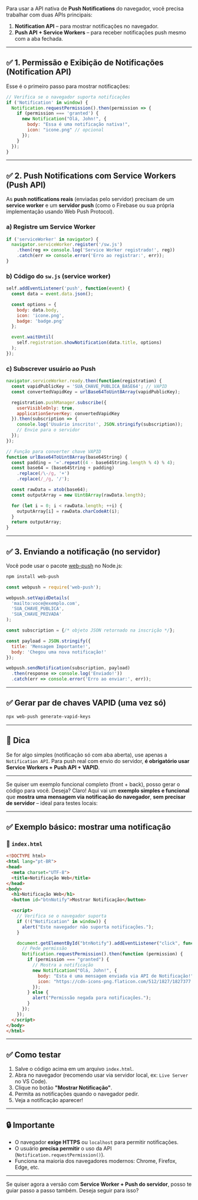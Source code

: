 Para usar a API nativa de **Push Notifications** do navegador, você precisa trabalhar com duas APIs principais:

1. **Notification API** – para mostrar notificações no navegador.
2. **Push API + Service Workers** – para receber notificações push mesmo com a aba fechada.

---

## ✅ 1. Permissão e Exibição de Notificações (Notification API)

Esse é o primeiro passo para mostrar notificações:

```javascript
// Verifica se o navegador suporta notificações
if ('Notification' in window) {
  Notification.requestPermission().then(permission => {
    if (permission === 'granted') {
      new Notification("Olá, John!", {
        body: "Essa é uma notificação nativa!",
        icon: "icone.png" // opcional
      });
    }
  });
}
```

---

## ✅ 2. Push Notifications com Service Workers (Push API)

As **push notifications reais** (enviadas pelo servidor) precisam de um **service worker** e um **servidor push** (como o Firebase ou sua própria implementação usando Web Push Protocol).

### a) Registre um Service Worker

```javascript
if ('serviceWorker' in navigator) {
  navigator.serviceWorker.register('/sw.js')
    .then(reg => console.log('Service Worker registrado!', reg))
    .catch(err => console.error('Erro ao registrar:', err));
}
```

### b) Código do `sw.js` (service worker)

```javascript
self.addEventListener('push', function(event) {
  const data = event.data.json();

  const options = {
    body: data.body,
    icon: 'icone.png',
    badge: 'badge.png'
  };

  event.waitUntil(
    self.registration.showNotification(data.title, options)
  );
});
```

### c) Subscrever usuário ao Push

```javascript
navigator.serviceWorker.ready.then(function(registration) {
  const vapidPublicKey = 'SUA_CHAVE_PUBLICA_BASE64'; // VAPID
  const convertedVapidKey = urlBase64ToUint8Array(vapidPublicKey);

  registration.pushManager.subscribe({
    userVisibleOnly: true,
    applicationServerKey: convertedVapidKey
  }).then(subscription => {
    console.log('Usuário inscrito!', JSON.stringify(subscription));
    // Envie para o servidor
  });
});

// Função para converter chave VAPID
function urlBase64ToUint8Array(base64String) {
  const padding = '='.repeat((4 - base64String.length % 4) % 4);
  const base64 = (base64String + padding)
    .replace(/\-/g, '+')
    .replace(/_/g, '/');

  const rawData = atob(base64);
  const outputArray = new Uint8Array(rawData.length);

  for (let i = 0; i < rawData.length; ++i) {
    outputArray[i] = rawData.charCodeAt(i);
  }
  return outputArray;
}
```

---

## ✅ 3. Enviando a notificação (no servidor)

Você pode usar o pacote [web-push](https://github.com/web-push-libs/web-push) no Node.js:

```bash
npm install web-push
```

```javascript
const webpush = require('web-push');

webpush.setVapidDetails(
  'mailto:voce@exemplo.com',
  'SUA_CHAVE_PUBLICA',
  'SUA_CHAVE_PRIVADA'
);

const subscription = {/* objeto JSON retornado na inscrição */};

const payload = JSON.stringify({
  title: 'Mensagem Importante!',
  body: 'Chegou uma nova notificação!'
});

webpush.sendNotification(subscription, payload)
  .then(response => console.log('Enviado!'))
  .catch(err => console.error('Erro ao enviar:', err));
```

---

## ✅ Gerar par de chaves VAPID (uma vez só)

```bash
npx web-push generate-vapid-keys
```

---

## 🧠 Dica

Se for algo simples (notificação só com aba aberta), use apenas a `Notification API`. Para push real com envio do servidor, **é obrigatório usar Service Workers + Push API + VAPID**.

---

Se quiser um exemplo funcional completo (front + back), posso gerar o código para você. Deseja?
Claro! Aqui vai um **exemplo simples e funcional** que **mostra uma mensagem via notificação do navegador**, **sem precisar de servidor** – ideal para testes locais:

---

## ✅ Exemplo básico: mostrar uma notificação

### 📄 `index.html`

```html
<!DOCTYPE html>
<html lang="pt-BR">
<head>
  <meta charset="UTF-8">
  <title>Notificação Web</title>
</head>
<body>
  <h1>Notificação Web</h1>
  <button id="btnNotify">Mostrar Notificação</button>

  <script>
    // Verifica se o navegador suporta
    if (!("Notification" in window)) {
      alert("Este navegador não suporta notificações.");
    }

    document.getElementById("btnNotify").addEventListener("click", function () {
      // Pede permissão
      Notification.requestPermission().then(function (permission) {
        if (permission === "granted") {
          // Mostra a notificação
          new Notification("Olá, John!", {
            body: "Esta é uma mensagem enviada via API de Notificação!",
            icon: "https://cdn-icons-png.flaticon.com/512/1827/1827377.png" // ícone opcional
          });
        } else {
          alert("Permissão negada para notificações.");
        }
      });
    });
  </script>
</body>
</html>
```

---

## ✅ Como testar

1. Salve o código acima em um arquivo `index.html`.
2. Abra no navegador (recomendo usar via servidor local, ex: `Live Server` no VS Code).
3. Clique no botão **"Mostrar Notificação"**.
4. Permita as notificações quando o navegador pedir.
5. Veja a notificação aparecer!

---

## 🔒 Importante

* O navegador **exige HTTPS** ou `localhost` para permitir notificações.
* O usuário **precisa permitir** o uso da API (`Notification.requestPermission()`).
* Funciona na maioria dos navegadores modernos: Chrome, Firefox, Edge, etc.

---

Se quiser agora a versão com **Service Worker + Push do servidor**, posso te guiar passo a passo também. Deseja seguir para isso?
